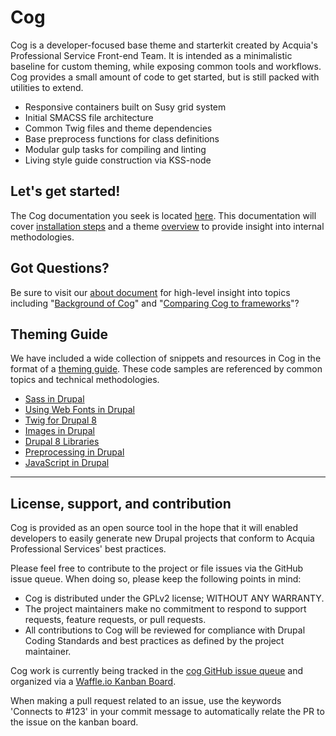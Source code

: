 # Cog

Cog is a developer-focused base theme and starterkit created by Acquia's Professional Service Front-end Team. It is intended as a minimalistic baseline for custom theming, while exposing common tools and workflows. Cog provides a small amount of code to get started, but is still packed with utilities to extend.

* Responsive containers built on Susy grid system
* Initial SMACSS file architecture
* Common Twig files and theme dependencies
* Base preprocess functions for class definitions
* Modular gulp tasks for compiling and linting
* Living style guide construction via KSS-node

## Let's get started!
The Cog documentation you seek is located [here](https://github.com/acquia-pso/cog/tree/8.x-1.x/starterkit/README.md). This documentation will cover [installation steps](https://github.com/acquia-pso/cog/tree/8.x-1.x/starterkit/README.md#installation) and a theme [overview](https://github.com/acquia-pso/cog/tree/8.x-1.x/starterkit/README.md#overview) to provide insight into internal methodologies.

## Got Questions? 

Be sure to visit our [about document](https://github.com/acquia-pso/cog/tree/8.x-1.x/starterkit/_readme/about-cog.md) for high-level insight into topics including "[Background of Cog](https://github.com/acquia-pso/cog/tree/8.x-1.x/starterkit/_readme/about-cog.md#created)" and "[Comparing Cog to frameworks](https://github.com/acquia-pso/cog/tree/8.x-1.x/starterkit/_readme/about-cog.md#compare)"? 

## Theming Guide 

We have included a wide collection of snippets and resources in Cog in the format of a [theming guide](https://github.com/acquia-pso/cog/tree/8.x-1.x/starterkit/_theming-guide). These code samples are referenced by common topics and technical methodologies. 

* [Sass in Drupal](https://github.com/acquia-pso/cog/blob/8.x-1.x/starterkit/_theming-guide/sass.md)
* [Using Web Fonts in Drupal](https://github.com/acquia-pso/cog/blob/8.x-1.x/starterkit/_theming-guide/fonts.md)
* [Twig for Drupal 8](https://github.com/acquia-pso/cog/blob/8.x-1.x/starterkit/_theming-guide/twig.md)
* [Images in Drupal](https://github.com/acquia-pso/cog/blob/8.x-1.x/starterkit/_theming-guide/images.md) 
* [Drupal 8 Libraries](https://github.com/acquia-pso/cog/blob/8.x-1.x/starterkit/_theming-guide/libraries.md)
* [Preprocessing in Drupal](https://github.com/acquia-pso/cog/blob/8.x-1.x/starterkit/_theming-guide/preprocessing.md)
* [JavaScript in Drupal](https://github.com/acquia-pso/cog/blob/8.x-1.x/starterkit/_theming-guide/javascript.md)

---

## License, support, and contribution

Cog is provided as an open source tool in the hope that it will enabled developers to easily generate new Drupal projects that conform to Acquia Professional Services' best practices.

Please feel free to contribute to the project or file issues via the GitHub issue queue. When doing so, please keep the following points in mind:

* Cog is distributed under the GPLv2 license; WITHOUT ANY WARRANTY.
* The project maintainers make no commitment to respond to support requests, feature requests, or pull requests.
* All contributions to Cog will be reviewed for compliance with Drupal Coding Standards and best practices as defined by the project maintainer.

Cog work is currently being tracked in the [cog GitHub issue queue](https://github.com/acquia-pso/cog/issues) and organized via a [Waffle.io Kanban Board](https://waffle.io/acquia-pso/cog).

When making a pull request related to an issue, use the keywords 'Connects to #123' in your commit message to automatically relate the PR to the issue on the kanban board.
